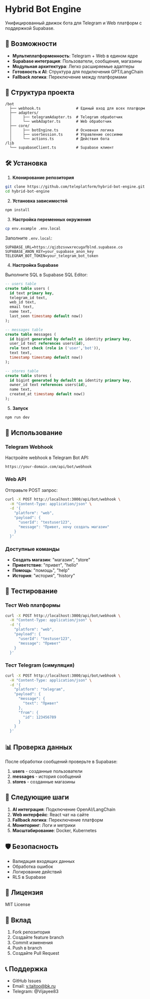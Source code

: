 # Hybrid Bot Engine

Унифицированный движок бота для Telegram и Web платформ с поддержкой Supabase.

## 🚀 Возможности

- **Мультиплатформенность**: Telegram + Web в едином ядре
- **Supabase интеграция**: Пользователи, сообщения, магазины
- **Модульная архитектура**: Легко расширяемые адаптеры
- **Готовность к AI**: Структура для подключения GPT/LangChain
- **Fallback логика**: Переключение между платформами

## 📁 Структура проекта

```
/bot
  ├── webhook.ts                # Единый вход для всех платформ
  ├── adapters/
  │     ├── telegramAdapter.ts  # Telegram обработчик
  │     └── webAdapter.ts       # Web обработчик
  ├── core/
  │     ├── botEngine.ts        # Основная логика
  │     ├── userSession.ts      # Управление сессиями
  │     └── actions.ts          # Действия бота
/lib
  └── supabaseClient.ts         # Supabase клиент
```

## 🛠 Установка

1. **Клонирование репозитория**
```bash
git clone https://github.com/teleplatform/hybrid-bot-engine.git
cd hybrid-bot-engine
```

2. **Установка зависимостей**
```bash
npm install
```

3. **Настройка переменных окружения**
```bash
cp env.example .env.local
```

Заполните `.env.local`:
```env
SUPABASE_URL=https://qjzbzsvwxrecugafblnd.supabase.co
SUPABASE_ANON_KEY=your_supabase_anon_key
TELEGRAM_BOT_TOKEN=your_telegram_bot_token
```

4. **Настройка Supabase**

Выполните SQL в Supabase SQL Editor:

```sql
-- users table
create table users (
  id text primary key,
  telegram_id text,
  web_id text,
  email text,
  name text,
  last_seen timestamp default now()
);

-- messages table
create table messages (
  id bigint generated by default as identity primary key,
  user_id text references users(id),
  role text check (role in ('user','bot')),
  text text,
  timestamp timestamp default now()
);

-- stores table
create table stores (
  id bigint generated by default as identity primary key,
  owner_id text references users(id),
  name text,
  created_at timestamp default now()
);
```

5. **Запуск**
```bash
npm run dev
```

## 🔧 Использование

### Telegram Webhook

Настройте webhook в Telegram Bot API:
```
https://your-domain.com/api/bot/webhook
```

### Web API

Отправьте POST запрос:
```bash
curl -X POST http://localhost:3000/api/bot/webhook \
  -H "Content-Type: application/json" \
  -d '{
    "platform": "web",
    "payload": {
      "userId": "testuser123",
      "message": "Привет, хочу создать магазин"
    }
  }'
```

### Доступные команды

- **Создать магазин**: "магазин", "store"
- **Приветствие**: "привет", "hello"
- **Помощь**: "помощь", "help"
- **История**: "история", "history"

## 🧪 Тестирование

### Тест Web платформы

```bash
curl -X POST http://localhost:3000/api/bot/webhook \
  -H "Content-Type: application/json" \
  -d '{
    "platform": "web",
    "payload": {
      "userId": "testuser123",
      "message": "Привет"
    }
  }'
```

### Тест Telegram (симуляция)

```bash
curl -X POST http://localhost:3000/api/bot/webhook \
  -H "Content-Type: application/json" \
  -d '{
    "platform": "telegram",
    "payload": {
      "message": {
        "text": "Привет"
      },
      "from": {
        "id": 123456789
      }
    }
  }'
```

## 📊 Проверка данных

После обработки сообщений проверьте в Supabase:

1. **users** - созданные пользователи
2. **messages** - история сообщений
3. **stores** - созданные магазины

## 🔮 Следующие шаги

1. **AI интеграция**: Подключение OpenAI/LangChain
2. **Web интерфейс**: React чат на сайте
3. **Fallback логика**: Переключение платформ
4. **Мониторинг**: Логи и метрики
5. **Масштабирование**: Docker, Kubernetes

## 🛡️ Безопасность

- Валидация входящих данных
- Обработка ошибок
- Логирование действий
- RLS в Supabase

## 📝 Лицензия

MIT License

## 🤝 Вклад

1. Fork репозитория
2. Создайте feature branch
3. Commit изменения
4. Push в branch
5. Создайте Pull Request

## 📞 Поддержка

- GitHub Issues
- Email: v.taitoo@bk.ru
- Telegram: @Vijayee83 